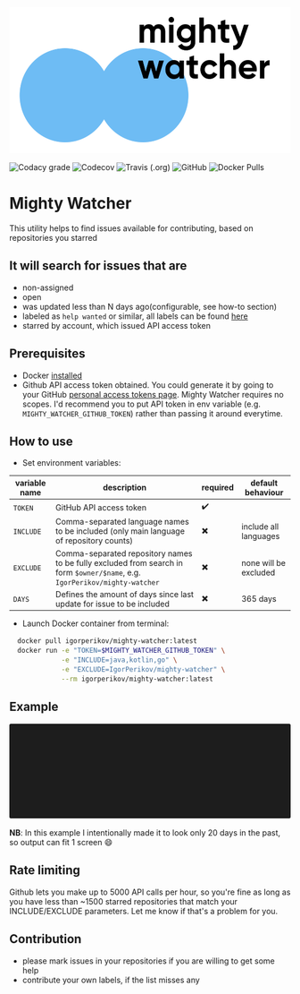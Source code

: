 <img src="/docs/logo_deepskyblue.png?raw=true" width=520 height=260/>

![Codacy grade](https://img.shields.io/codacy/grade/fc40498ca7ee4d1695550e202944f2ab)
![Codecov](https://img.shields.io/codecov/c/github/igorperikov/mighty-watcher)
![Travis (.org)](https://img.shields.io/travis/igorperikov/mighty-watcher)
![GitHub](https://img.shields.io/github/license/igorperikov/mighty-watcher)
![Docker Pulls](https://img.shields.io/docker/pulls/igorperikov/mighty-watcher)

# Mighty Watcher
This utility helps to find issues available for contributing, based on repositories you starred

## It will search for issues that are
- non-assigned 
- open
- was updated less than N days ago(configurable, see how-to section)
- labeled as `help wanted` or similar, all labels can be found [here](/src/main/kotlin/com/github/igorperikov/mightywatcher/service/EasyLabelsStorage.kt)
- starred by account, which issued API access token 

## Prerequisites
- Docker [installed][1]
- Github API access token obtained. You could generate it by going to your GitHub [personal access tokens page][2]. Mighty Watcher requires no scopes. I'd recommend you to put API token in env variable (e.g. `MIGHTY_WATCHER_GITHUB_TOKEN`) rather than passing it around everytime.  

## How to use
- Set environment variables:

| variable name | description | required | default behaviour |
| ------------- |-------------| -------- | ----------------- |
| `TOKEN`       | GitHub API access token | :heavy_check_mark: | |
| `INCLUDE`     | Comma-separated language names to be included (only main language of repository counts) | :heavy_multiplication_x: | include all languages |
| `EXCLUDE`     | Comma-separated repository names to be fully excluded from search in form `$owner/$name`, e.g. `IgorPerikov/mighty-watcher` | :heavy_multiplication_x: | none will be excluded |
| `DAYS`        | Defines the amount of days since last update for issue to be included | :heavy_multiplication_x: | 365 days |
- Launch Docker container from terminal: 
 ```sh
   docker pull igorperikov/mighty-watcher:latest
   docker run -e "TOKEN=$MIGHTY_WATCHER_GITHUB_TOKEN" \
              -e "INCLUDE=java,kotlin,go" \
              -e "EXCLUDE=IgorPerikov/mighty-watcher" \
              --rm igorperikov/mighty-watcher:latest
 ```

## Example
<p align="center"><img src="/docs/example.gif?raw=true"/></p>

**NB**: In this example I intentionally made it to look only 20 days in the past, so output can fit 1 screen :smile:

## Rate limiting
Github lets you make up to 5000 API calls per hour, so you're fine as long as you have less than ~1500 starred repositories
that match your INCLUDE/EXCLUDE parameters. Let me know if that's a problem for you.

## Contribution
 - please mark issues in your repositories if you are willing to get some help
 - contribute your own labels, if the list misses any

[1]: https://docs.docker.com/install/
[2]: https://github.com/settings/tokens
